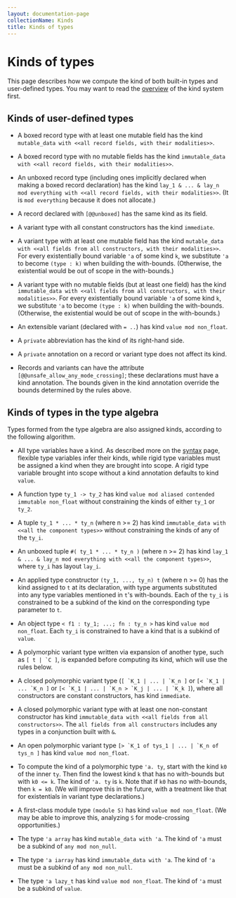 ```yaml
---
layout: documentation-page
collectionName: Kinds
title: Kinds of types
---
```


# Kinds of types

[overview]: ../intro

This page describes how we compute the kind of both built-in types and
user-defined types. You may want to read the [overview][] of the kind
system first.

## Kinds of user-defined types

* A boxed record type with at least one mutable field has the kind
  `mutable_data with <<all record fields, with their modalities>>`.

* A boxed record type with no mutable fields has the kind `immutable_data with
  <<all record fields, with their modalities>>`.

* An unboxed record type (including ones implicitly declared when making a boxed
record declaration) has the kind `lay_1 & ... & lay_n mod everything with <<all
record fields, with their modalities>>`. (It is `mod everything` because it does
not allocate.)

* A record declared with `[@@unboxed]` has the same kind as its field.

* A variant type with all constant constructors has the kind `immediate`.

* A variant type with at least one mutable field has the kind `mutable_data with
<<all fields from all constructors, with their modalities>>`. For every
existentially bound variable `'a` of some kind `k`, we substitute `'a` to become
`(type : k)` when building the with-bounds. (Otherwise, the existential would
be out of scope in the with-bounds.)

* A variant type with no mutable fields (but at least one field) has the kind
`immutable_data with <<all fields from all constructors, with their
modalities>>`. For every existentially bound variable `'a` of some kind `k`, we
substitute `'a` to become `(type : k)` when building the
with-bounds. (Otherwise, the existential would be out of scope in the
with-bounds.)

* An extensible variant (declared with `= ..`) has kind `value mod non_float`.

* A `private` abbreviation has the kind of its right-hand side.

* A `private` annotation on a record or variant type does not affect its kind.

* Records and variants can have the attribute
  `[@@unsafe_allow_any_mode_crossing]`; these declarations must have a kind
  annotation. The bounds given in the kind annotation override the bounds
  determined by the rules above.

## Kinds of types in the type algebra

Types formed from the type algebra are also assigned kinds, according to
the following algorithm.

* All type variables have a kind. As described more on the [syntax](../syntax)
page, flexible type variables infer their kinds, while rigid type variables must
be assigned a kind when they are brought into scope. A rigid type variable
brought into scope without a kind annotation defaults to kind `value`.

* A function type `ty_1 -> ty_2` has kind `value mod aliased contended immutable
non_float` without constraining the kinds of either `ty_1` or `ty_2`.

* A tuple `ty_1 * ... * ty_n` (where n >= 2) has kind `immutable_data with <<all
the component types>>` without constraining the kinds of any of the `ty_i`.

* An unboxed tuple `#( ty_1 * ... * ty_n )` (where n >= 2) has kind `lay_1 &
  ... & lay_n mod everything with <<all the component types>>`, where `ty_i` has
  layout `lay_i`.

* An applied type constructor `(ty_1, ..., ty_n) t` (where n >= 0) has the kind
assigned to `t` at its declaration, with type arguments substituted into any
type variables mentioned in `t`'s with-bounds. Each of the `ty_i` is constrained
to be a subkind of the kind on the corresponding type parameter to `t`.

* An object type `< f1 : ty_1; ...; fn : ty_n >` has kind `value mod
non_float`. Each `ty_i` is constrained to have a kind that is a subkind of
`value`.

* A polymorphic variant type written via expansion of another type, such as ``[
t | `C ]``, is expanded before computing its kind, which will use the rules
below.

* A closed polymorphic variant type (``[ `K_1 | ... | `K_n ]`` or
``[< `K_1 | ... `K_n ]`` or ``[< `K_1 | ... | `K_n > `K_j | ... | `K_k ]``),
where all constructors are constant constructors, has kind `immediate`.

* A closed polymorphic variant type with at least one non-constant constructor
has kind `immutable_data with <<all fields from all constructors>>`. The
`all fields from all constructors` includes any types in a conjunction built
with `&`.

* An open polymorphic variant type ``[> `K_1 of tys_1 | ... | `K_n of tys_n ]``
has kind `value mod non_float`.

* To compute the kind of a polymorphic type `'a. ty`, start with the kind `k0`
of the inner `ty`. Then find the lowest kind `k` that has no with-bounds but
with `k0 <= k`. The kind of `'a. ty` is `k`. Note that if `k0` has no
with-bounds, then `k = k0`. (We will improve this in the future, with a
treatment like that for existentials in variant type declarations.)

* A first-class module type `(module S)` has kind `value mod non_float`. (We may
be able to improve this, analyzing `S` for mode-crossing opportunities.)

* The type `'a array` has kind `mutable_data with 'a`. The kind of `'a` must
be a subkind of `any mod non_null`.

* The type `'a iarray` has kind `immutable_data with 'a`. The kind of `'a` must
be a subkind of `any mod non_null`.

* The type `'a lazy_t` has kind `value mod non_float`. The kind of `'a` must be
a subkind of `value`.
